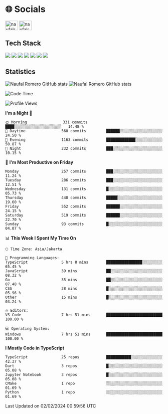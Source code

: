 <h1 align="">🌐 Socials</h1>
<p align="left">
<a href="https://linkedin.com/in/naufal-romero-putra-pratama-9ab816177/" target="blank"><img align="center" src="https://raw.githubusercontent.com/rahuldkjain/github-profile-readme-generator/master/src/images/icons/Social/linked-in-alt.svg" alt="naufalromero" height="30" width="40" /></a>
<a href="https://instagram.com/naufalromero" target="blank"><img align="center" src="https://raw.githubusercontent.com/rahuldkjain/github-profile-readme-generator/master/src/images/icons/Social/instagram.svg" alt="naufalromero" height="30" width="40" /></a>
</p>


<h2 align="">Tech Stack</h2>
<div align="">
  <img src="https://img.shields.io/badge/next.js-000000?style=for-the-badge&logo=nextdotjs&logoColor=white"/>
 <img src="https://img.shields.io/badge/typescript-%23007ACC.svg?style=for-the-badge&logo=typescript&logoColor=white"/>
 <img src="https://img.shields.io/badge/react-%2320232a.svg?style=for-the-badge&logo=react&logoColor=%2361DAFB"/>
 <img src="https://img.shields.io/badge/tailwindcss-%2338B2AC.svg?style=for-the-badge&logo=tailwind-css&logoColor=white"/>
 <img src="https://img.shields.io/badge/Prisma-3982CE?style=for-the-badge&logo=Prisma&logoColor=white"/>
 <img src="https://img.shields.io/badge/javascript-%23323330.svg?style=for-the-badge&logo=javascript&logoColor=%23F7DF1E"/>
 <img src="https://img.shields.io/badge/java-%23ED8B00.svg?style=for-the-badge&logo=openjdk&logoColor=white"/>
</div>


<h2 align="">Statistics</h2>
<div align="">
<img src="https://github-readme-stats-xi-nine-74.vercel.app/api?username=romves&show_icons=true&theme=tokyonight&include_all_commits=true&count_private=true" alt="Naufal Romero GitHub stats"/>
<img src="https://github-readme-stats-xi-nine-74.vercel.app/api/top-langs/?username=romves&theme=tokyonight&hide_border=false&include_all_commits=true&count_private=true&layout=compact" alt="Naufal Romero GitHub stats"/>
</div>

<!--START_SECTION:waka-->
![Code Time](http://img.shields.io/badge/Code%20Time-717%20hrs%2036%20mins-blue)

![Profile Views](http://img.shields.io/badge/Profile%20Views-15-blue)

**I'm a Night 🦉** 

```text
🌞 Morning                331 commits         ████░░░░░░░░░░░░░░░░░░░░░   14.48 % 
🌆 Daytime                560 commits         ██████░░░░░░░░░░░░░░░░░░░   24.50 % 
🌃 Evening                1163 commits        █████████████░░░░░░░░░░░░   50.87 % 
🌙 Night                  232 commits         ███░░░░░░░░░░░░░░░░░░░░░░   10.15 % 
```
📅 **I'm Most Productive on Friday** 

```text
Monday                   257 commits         ███░░░░░░░░░░░░░░░░░░░░░░   11.24 % 
Tuesday                  286 commits         ███░░░░░░░░░░░░░░░░░░░░░░   12.51 % 
Wednesday                131 commits         █░░░░░░░░░░░░░░░░░░░░░░░░   05.73 % 
Thursday                 448 commits         █████░░░░░░░░░░░░░░░░░░░░   19.60 % 
Friday                   552 commits         ██████░░░░░░░░░░░░░░░░░░░   24.15 % 
Saturday                 519 commits         ██████░░░░░░░░░░░░░░░░░░░   22.70 % 
Sunday                   93 commits          █░░░░░░░░░░░░░░░░░░░░░░░░   04.07 % 
```


📊 **This Week I Spent My Time On** 

```text
🕑︎ Time Zone: Asia/Jakarta

💬 Programming Languages: 
TypeScript               5 hrs 8 mins        ████████████████░░░░░░░░░   65.45 % 
JavaScript               39 mins             ██░░░░░░░░░░░░░░░░░░░░░░░   08.32 % 
Go                       35 mins             ██░░░░░░░░░░░░░░░░░░░░░░░   07.48 % 
CSS                      28 mins             █░░░░░░░░░░░░░░░░░░░░░░░░   05.96 % 
Other                    15 mins             █░░░░░░░░░░░░░░░░░░░░░░░░   03.24 % 

🔥 Editors: 
VS Code                  7 hrs 51 mins       █████████████████████████   100.00 % 

💻 Operating System: 
Windows                  7 hrs 51 mins       █████████████████████████   100.00 % 
```

**I Mostly Code in TypeScript** 

```text
TypeScript               25 repos            ███████████░░░░░░░░░░░░░░   42.37 % 
Dart                     3 repos             █░░░░░░░░░░░░░░░░░░░░░░░░   05.08 % 
Jupyter Notebook         3 repos             █░░░░░░░░░░░░░░░░░░░░░░░░   05.08 % 
CMake                    1 repo              ░░░░░░░░░░░░░░░░░░░░░░░░░   01.69 % 
Python                   1 repo              ░░░░░░░░░░░░░░░░░░░░░░░░░   01.69 % 
```




 Last Updated on 02/02/2024 00:59:56 UTC
<!--END_SECTION:waka-->
